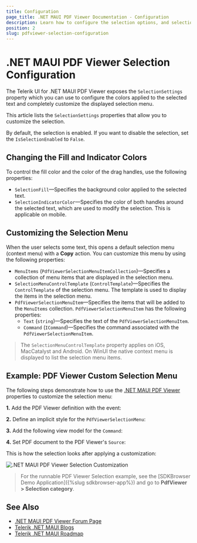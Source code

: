 ```yaml
---
title: Configuration
page_title: .NET MAUI PDF Viewer Documentation - Configuration
description: Learn how to configure the selection options, and selection menu in the PDF Viewer for .NET MAUI.
position: 2
slug: pdfviewer-selection-configuration
---
```


# .NET MAUI PDF Viewer Selection Configuration

The Telerik UI for .NET MAUI PDF Viewer exposes the `SelectionSettings ` property which you can use to configure the colors applied to the selected text and completely customize the displayed selection menu.

This article lists the `SelectionSettings` properties that allow you to customize the selection.

By default, the selection is enabled. If you want to disable the selection, set the `IsSelectionEnabled` to `False`.

## Changing the Fill and Indicator Colors

To control the fill color and the color of the drag handles, use the following properties:

* `SelectionFill`&mdash;Specifies the background color applied to the selected text.
* `SelectionIndicatorColor`&mdash;Specifies the color of both handles around the selected text, which are used to modify the selection. This is applicable on mobile.

## Customizing the Selection Menu

When the user selects some text, this opens a default selection menu (context menu) with a **Copy** action. You can customize this menu by using the following properties:

* `MenuItems` (`PdfViewerSelectionMenuItemCollection`)&mdash;Specifies a collection of menu items that are displayed in the selection menu.
* `SelectionMenuControlTemplate` (`ControlTemplate`)&mdash;Specifies the `ControlTemplate` of the selection menu. The template is used to display the items in the selection menu.
* `PdfViewerSelectionMenuItem`&mdash;Specifies the items that will be added to the `MenuItems` collection. `PdfViewerSelectionMenuItem` has the following properties:
   * `Text` (`string`)&mdash;Specifies the text of the `PdfViewerSelectionMenuItem`.
   * `Command` (`ICommand`)&mdash;Specifies the command associated with the `PdfViewerSelectionMenuItem`.

> The `SelectionMenuControlTemplate` property applies on iOS, MacCatalyst and Android. On WinUI the native context menu is displayed to list the selection menu items.

## Example: PDF Viewer Custom Selection Menu

The following steps demonstrate how to use the <a href="https://www.telerik.com/maui-ui/pdf-viewer" target="_blank">.NET MAUI PDF Viewer</a> properties to customize the selection menu:

**1.** Add the PDF Viewer definition with the event:

<snippet id='pdfviewer-text-selection-xaml' />

**2.** Define an implicit style for the `PdfViewerSelectionMenu`:

<snippet id='pdfviewer-selectionmenu-style' />

**3.** Add the following view model for the `Command`:

<snippet id='pdfviewer-textselection-viewmodel' />

**4.** Set PDF document to the PDF Viewer's `Source`:

<snippet id='pdfviewer-getting-started' />

This is how the selection looks after applying a customization:

![.NET MAUI PDF Viewer Selection Customization](../images/pdf-selection-customization.gif)

> For the runnable PDF Viewer Selection example, see the [SDKBrowser Demo Application]({%slug sdkbrowser-app%}) and go to **PdfViewer > Selection category**.

## See Also

- [.NET MAUI PDF Viewer Forum Page](https://www.telerik.com/forums/maui?tagId=2059)
- [Telerik .NET MAUI Blogs](https://www.telerik.com/blogs/mobile-net-maui)
- [Telerik .NET MAUI Roadmap](https://www.telerik.com/support/whats-new/maui-ui/roadmap)
